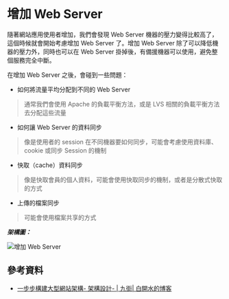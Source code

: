 # 增加 Web Server

隨著網站應用使用者增加，我們會發現 Web Server 機器的壓力變得比較高了，這個時候就會開始考慮增加 Web Server 了。增加 Web Server 除了可以降低機器的壓力外，同時也可以在 Web Server 掛掉後，有備援機器可以使用，避免整個服務完全中斷。

在增加 Web Server 之後，會碰到一些問題：

* 如何將流量平均分配到不同的 Web Server

> 通常我們會使用 Apache 的負載平衡方法，或是 LVS 相關的負載平衡方法去分配這些流量

* 如何讓 Web Server 的資料同步

> 像是使用者的 session 在不同機器要如何同步，可能會考慮使用資料庫、cookie 或同步 Session 的機制

* 快取（cache）資料同步

> 像是快取會員的個人資料，可能會使用快取同步的機制，或者是分散式快取的方式

* 上傳的檔案同步

> 可能會使用檔案共享的方式

***架構圖：***

![增加 Web Server](http://i.imgur.com/RA6cJgk.png)


## 參考資料
* [一步步構建大型網站架構- 架構設計- | 九街| 白開水的博客](http://www.9streets.cn/art-php-489.html)
